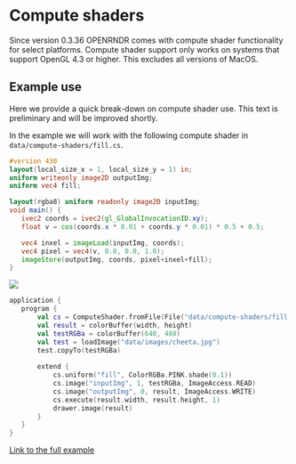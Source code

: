  
 # Compute shaders 
 
 Since version 0.3.36 OPENRNDR comes with compute shader functionality for select platforms. Compute 
shader support only works on systems that support OpenGL 4.3 or higher. This excludes all versions of MacOS. 
 
 ## Example use 
 
 Here we provide a quick break-down on compute shader use. This text is preliminary and will be improved
shortly. 
 
 In the example we will work with the following compute shader in `data/compute-shaders/fill.cs`. 
 
 ```glsl
#version 430
layout(local_size_x = 1, local_size_y = 1) in;
uniform writeonly image2D outputImg;
uniform vec4 fill;

layout(rgba8) uniform readonly image2D inputImg;
void main() {
    ivec2 coords = ivec2(gl_GlobalInvocationID.xy);
    float v = cos(coords.x * 0.01 + coords.y * 0.01) * 0.5 + 0.5;

    vec4 inxel = imageLoad(inputImg, coords);
    vec4 pixel = vec4(v, 0.0, 0.0, 1.0);
    imageStore(outputImg, coords, pixel+inxel+fill);
}        
``` 
 
 <img src="media/compute-shaders-001.png"/> 
 
 ```kotlin
application {
    program {
        val cs = ComputeShader.fromFile(File("data/compute-shaders/fill.cs"))
        val result = colorBuffer(width, height)
        val testRGBa = colorBuffer(640, 480)
        val test = loadImage("data/images/cheeta.jpg")
        test.copyTo(testRGBa)
        
        extend {
            cs.uniform("fill", ColorRGBa.PINK.shade(0.1))
            cs.image("inputImg", 1, testRGBa, ImageAccess.READ)
            cs.image("outputImg", 0, result, ImageAccess.WRITE)
            cs.execute(result.width, result.height, 1)
            drawer.image(result)
        }
    }
}
``` 
 
 [Link to the full example](https://github.com/openrndr/openrndr-examples/blob/master/src/main/kotlin/examples/11_Advanced_Topics/C06_Compute_shaders000.kt) 
